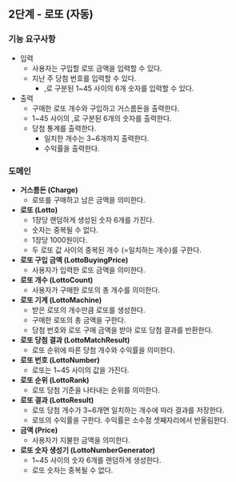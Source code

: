 ## 2단계 - 로또 (자동)

### 기능 요구사항
- 입력
  - 사용자는 구입할 로또 금액을 입력할 수 있다.
  - 지난 주 당첨 번호를 입력할 수 있다.
    - ,로 구분된 1~45 사이의 6개 숫자를 입력할 수 있다.
- 출력
  - 구매한 로또 개수와 구입하고 거스름돈을 출력한다.
  - 1~45 사이의 ,로 구분된 6개의 숫자를 출력한다.
  - 당첨 통계를 출력한다.
    - 일치한 개수는 3~6개까지 출력한다.
    - 수익률을 출력한다.

### 도메인
- **거스름돈 (Charge)**
  - 로또를 구매하고 남은 금액을 의미한다.
- **로또 (Lotto)**
  - 1장당 랜덤하게 생성된 숫자 6개를 가진다.
  - 숫자는 중복될 수 없다.
  - 1장당 1000원이다.
  - 두 로또 값 사이의 중복된 개수 (=일치하는 개수)를 구한다.
- **로또 구입 금액 (LottoBuyingPrice)**
  - 사용자가 입력한 로또 금액을 의미한다.
- **로또 개수 (LottoCount)**
  - 사용자가 구매한 로또의 총 개수를 의미한다.
- **로또 기계 (LottoMachine)**
  - 받은 로또의 개수만큼 로또를 생성한다.
  - 구매한 로또의 총 금액을 구한다. 
  - 당첨 번호와 로또 구매 금액을 받아 로또 당첨 결과를 반환한다.
- **로또 당첨 결과 (LottoMatchResult)**
  - 로또 순위에 따른 당첨 개수와 수익률을 의미한다.
- **로또 번호 (LottoNumber)**
  - 로또는 1~45 사이의 값을 가진다.
- **로또 순위 (LottoRank)**
  - 로또 당첨 기준을 나타내는 순위를 의미한다.
- **로또 결과 (LottoResult)**
  - 로또 당첨 개수가 3~6개면 일치하는 개수에 따라 결과를 저장한다.
  - 로또의 수익률을 구한다. 수익률은 소수점 셋째자리에서 반올림한다.
- **금액 (Price)**
  - 사용자가 지불한 금액을 의미한다.
- **로또 숫자 생성기 (LottoNumberGenerator)**
  - 1~45 사이의 숫자 6개를 랜덤하게 생성한다.
  - 로또 숫자는 중복될 수 없다.
